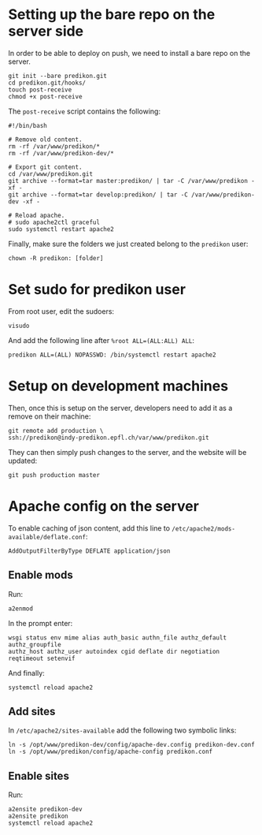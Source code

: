 # Setting up the bare repo on the server side

In order to be able to deploy on push, we need to install a bare repo on the
server.

```
git init --bare predikon.git
cd predikon.git/hooks/
touch post-receive
chmod +x post-receive
```

The `post-receive` script contains the following:

```
#!/bin/bash

# Remove old content.
rm -rf /var/www/predikon/*
rm -rf /var/www/predikon-dev/*

# Export git content.
cd /var/www/predikon.git
git archive --format=tar master:predikon/ | tar -C /var/www/predikon -xf -
git archive --format=tar develop:predikon/ | tar -C /var/www/predikon-dev -xf -

# Reload apache.
# sudo apache2ctl graceful
sudo systemctl restart apache2
```

Finally, make sure the folders we just created belong to the `predikon` user:

```
chown -R predikon: [folder]
```

# Set sudo for predikon user

From root user, edit the sudoers:

```
visudo
```

And add the following line after `%root ALL=(ALL:ALL) ALL`:

```
predikon ALL=(ALL) NOPASSWD: /bin/systemctl restart apache2
```

# Setup on development machines

Then, once this is setup on the server, developers need to add it as a remove on
their machine:

```
git remote add production \
ssh://predikon@indy-predikon.epfl.ch/var/www/predikon.git
```

They can then simply push changes to the server, and the website will be
updated:

```
git push production master
```

# Apache config on the server

To enable caching of json content, add this line to
`/etc/apache2/mods-available/deflate.conf`:

```
AddOutputFilterByType DEFLATE application/json
```

## Enable mods

Run:

```
a2enmod
```

In the prompt enter:

```
wsgi status env mime alias auth_basic authn_file authz_default authz_groupfile
authz_host authz_user autoindex cgid deflate dir negotiation reqtimeout setenvif
```

And finally:

```
systemctl reload apache2
```

## Add sites

In `/etc/apache2/sites-available` add the following two symbolic links:

```
ln -s /opt/www/predikon-dev/config/apache-dev.config predikon-dev.conf
ln -s /opt/www/predikon/config/apache-config predikon.conf
```

## Enable sites

Run:

```
a2ensite predikon-dev
a2ensite predikon
systemctl reload apache2
```


